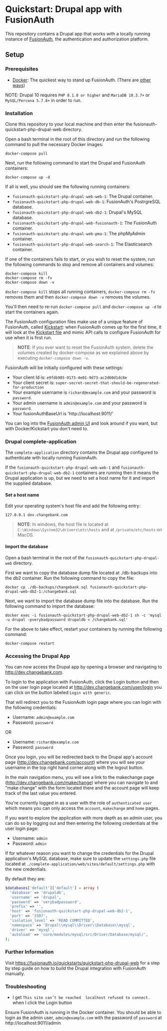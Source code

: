 # Quickstart: Drupal app with FusionAuth

This repository contains a Drupal app that works with a locally running instance of [FusionAuth](https://fusionauth.io/), the authentication and authorization platform.

## Setup

### Prerequisites
- [Docker](https://www.docker.com): The quickest way to stand up FusionAuth. (There are [other ways](/docs/v1/tech/installation-guide/))

NOTE: Drupal 10 requires `PHP 8.1.0 or higher` and `MariaDB 10.3.7+` or `MySQL/Percona 5.7.8+` in order to run.

### Installation

Clone this repository to your local machine and then enter the fusionauth-quickstart-php-drupal-web directory.

Open a bash terminal in the root of this directory and run the following command to pull the necessary Docker images:

```
docker-compose pull
```

Next, run the following command to start the Drupal and FusionAuth containers:

```
docker-compose up -d
```

If all is well, you should see the following running containers:

- `fusionauth-quickstart-php-drupal-web-web-1`: The Drupal container.
- `fusionauth-quickstart-php-drupal-web-db-1`: FusionAuth's PostrgreSQL database.
- `fusionauth-quickstart-php-drupal-web-db2-1`: Drupal's MySQL database.
- `fusionauth-quickstart-php-drupal-web-fusionauth-1`: The FusionAuth container.
- `fusionauth-quickstart-php-drupal-web-pma-1`: The phpMyAdmin container.
- `fusionauth-quickstart-php-drupal-web-search-1`: The Elasticsearch container.

If one of the containers fails to start, or you wish to reset the system, run the following commands to stop and remove all containers and volumes:

```
docker-compose kill
docker-compose rm -fv
docker-compose down -v
```

`docker-compose kill` stops all running containers, `docker-compose rm -fv` removes them and then `docker-compose down -v` removes the volumes.

You'll then need to re-run `docker-compose pull` and `docker-compose up -d` to start the containers again.


The FusionAuth configuration files make use of a unique feature of FusionAuth, called [Kickstart](https://fusionauth.io/docs/v1/tech/installation-guide/kickstart): when FusionAuth comes up for the first time, it will look at the [Kickstart file](./kickstart/kickstart.json) and mimic API calls to configure FusionAuth for use when it is first run. 

> **NOTE**: If you ever want to reset the FusionAuth system, delete the volumes created by docker-compose as we explained above by executing `docker-compose down -v`. 

FusionAuth will be initially configured with these settings:

* Your client Id is: `e9fdb985-9173-4e01-9d73-ac2d60d1dc8e`
* Your client secret is: `super-secret-secret-that-should-be-regenerated-for-production`
* Your example username is `richard@example.com` and your password is `password`.
* Your admin username is `admin@example.com` and your password is `password`.
* Your fusionAuthBaseUrl is 'http://localhost:9011/'

You can log into the [FusionAuth admin UI](http://localhost:9011/admin) and look around if you want, but with Docker/Kickstart you don't need to.

### Drupal complete-application

The `complete-application` directory contains the Drupal app configured to authenticate with locally running FusionAuth.

If the `fusionauth-quickstart-php-drupal-web-web-1` and `fusionauth-quickstart-php-drupal-web-db2-1` containers are running then it means the Drupal application is up, but we need to set a host name for it and import the supplied database.

#### Set a host name

Edit your operating system's host file and add the following entry:

```
127.0.0.1 dev.changebank.com
```
> **NOTE**: In windows, the host file is located at `C:\Windows\System32\drivers\etc\hosts` and at `/private/etc/hosts` on MacOS.

#### Import the database

Open a bash terminal in the root of the `fusionauth-quickstart-php-drupal-web` directory.

First we want to copy the database dump file located at ./db-backups into the db2 container. Run the following command to copy the file:

```
docker cp ./db-backups/changebank.sql fusionauth-quickstart-php-drupal-web-db2-1:/changebank.sql
```

Next, we want to import the database dump file into the database. Run the following command to import the database:

```
docker exec -i fusionauth-quickstart-php-drupal-web-db2-1 sh -c 'mysql -u drupal -pverybadpassword drupaldb < /changebank.sql'
```

For the above to take effect, restart your containers by running the following command:

```
docker-compose restart
```

### Accessing the Drupal App

You can now access the Drupal app by opening a browser and navigating to http://dev.changebank.com.

To login to the application with FusionAuth, click the Login button and then on the user login page located at http://dev.changebank.com/user/login you can click on the button labeled `Login with generic`.

That will redirect you to the FusionAuth login page where you can login with the following credentials:

* Username: `admin@example.com`
* Password: `password`

OR

* Username: `richard@example.com`
* Password: `password`

Once you login, you will be redirected back to the Drupal app's account page (http://dev.changebank.com/account) where you will see your username in the top right hand corner along with the logout button.

In the main navigation menu, you will see a link to the makechange page (http://dev.changebank.com/makechange) where you can navigate to and "make change" with the form located there and the account page will keep track of the last value you entered.

You're currently logged in as a user with the role of `authenticated user` which means you can only access the `account`, `makechange` and `home` pages.

If you want to explore the application with more depth as an admin user, you can do so by logging out and then entering the following credentials at the user login page:

* Username: `admin`
* Password: `admin`

If for whatever reason you want to change the credentials for the Drupal application's MySQL database, make sure to update the `settings.php` file located at `./complete-application/web/sites/default/settings.php` with the new credentials.

By default they are:

```php
$databases['default']['default'] = array (
  'database' => 'drupaldb',
  'username' => 'drupal',
  'password' => 'verybadpassword',
  'prefix' => '',
  'host' => 'fusionauth-quickstart-php-drupal-web-db2-1',
  'port' => '3307',
  'isolation_level' => 'READ COMMITTED',
  'namespace' => 'Drupal\\mysql\\Driver\\Database\\mysql',
  'driver' => 'mysql',
  'autoload' => 'core/modules/mysql/src/Driver/Database/mysql/',
);
```



### Further Information

Visit https://fusionauth.io/quickstarts/quickstart-php-drupal-web for a step by step guide on how to build the Drupal integration with FusionAuth manually.

### Troubleshooting

* I get `This site can’t be reached  localhost refused to connect.` when I click the Login button

Ensure FusionAuth is running in the Docker container.  You should be able to login as the admin user, `admin@example.com` with the password of `password` at http://localhost:9011/admin